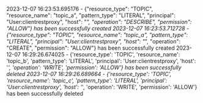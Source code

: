 
2023-12-07 16:23:53.695176 - {"resource_type": "TOPIC", "resource_name": "topic_a", "pattern_type": "LITERAL", "principal": "User:clientrestproxy", "host": "*", "operation": "DESCRIBE", "permission": "ALLOW"} has been successfully created
2023-12-07 16:23:53.712728 - {"resource_type": "TOPIC", "resource_name": "topic_a", "pattern_type": "LITERAL", "principal": "User:clientrestproxy", "host": "*", "operation": "CREATE", "permission": "ALLOW"} has been successfully created
2023-12-07 16:29:26.674025 - {'resource_type': 'TOPIC', 'resource_name': 'topic_b', 'pattern_type': 'LITERAL', 'principal': 'User:clientrestproxy', 'host': '*', 'operation': 'WRITE', 'permission': 'ALLOW'} has been successfully deleted
2023-12-07 16:29:26.689664 - {'resource_type': 'TOPIC', 'resource_name': 'topic_c', 'pattern_type': 'LITERAL', 'principal': 'User:clientrestproxy', 'host': '*', 'operation': 'WRITE', 'permission': 'ALLOW'} has been successfully deleted
